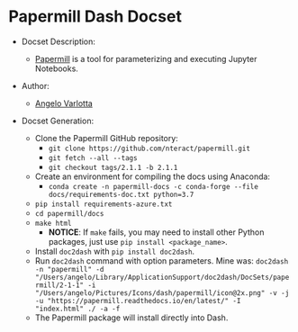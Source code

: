 Papermill Dash Docset
=======================

- Docset Description:
    - [Papermill](https://papermill.readthedocs.io/en/latest/#) is a tool for parameterizing and executing Jupyter Notebooks.

- Author:
    - [Angelo Varlotta](https://github.com/capac)

- Docset Generation:
    - Clone the Papermill GitHub repository:
        - `git clone https://github.com/nteract/papermill.git`
        - `git fetch --all --tags`
        - `git checkout tags/2.1.1 -b 2.1.1`
    - Create an environment for compiling the docs using Anaconda:
      - `conda create -n papermill-docs -c conda-forge --file docs/requirements-doc.txt python=3.7`
    - `pip install requirements-azure.txt`
    - `cd papermill/docs`
    - `make html`
      - **NOTICE**: If `make` fails, you may need to install other Python packages, just use `pip install <package_name>`.
    - Install `doc2dash` with `pip install doc2dash`.
    - Run `doc2dash` command with option parameters. Mine was: 
    ```doc2dash -n "papermill" -d "/Users/angelo/Library/ApplicationSupport/doc2dash/DocSets/papermill/2-1-1" -i "/Users/angelo/Pictures/Icons/dash/papermill/icon@2x.png" -v -j -u "https://papermill.readthedocs.io/en/latest/" -I "index.html" ./ -a -f```
    - The Papermill package will install directly into Dash.